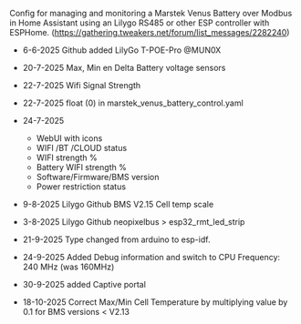 Config for managing and monitoring a Marstek Venus Battery over Modbus in Home Assistant using an Lilygo RS485 or other ESP controller with ESPHome.
(https://gathering.tweakers.net/forum/list_messages/2282240)


- 6-6-2025 Github added LilyGo T-POE-Pro @MUN0X
- 20-7-2025 Max, Min en Delta Battery voltage sensors
- 22-7-2025 Wifi Signal Strength
- 22-7-2025 float (0) in marstek_venus_battery_control.yaml
- 24-7-2025 
  - WebUI with icons
  - WIFI /BT /CLOUD status
  - WIFI strength %
  - Battery WIFI strength %
  - Software/Firmware/BMS version
  - Power restriction status
- 9-8-2025 Lilygo Github BMS V2.15 Cell temp scale

- 3-8-2025 Lilygo Github neopixelbus > esp32_rmt_led_strip

- 21-9-2025 Type changed from arduino to esp-idf.  
- 24-9-2025 Added Debug information and switch to CPU Frequency: 240 MHz (was 160MHz)
- 30-9-2025 added Captive portal
- 18-10-2025 Correct Max/Min Cell Temperature by multiplying value by 0.1 for BMS versions < V2.13
